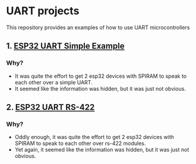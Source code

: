 # UART projects
This repository provides an examples of how to use UART microcontrollers


## 1. [ESP32 UART Simple Example](esp32_simple/)
### Why?
- It was quite the effort to get 2 esp32 devices with SPIRAM to speak to each other over a simple UART.
- It seemed like the information was hidden, but it was just not obvious.

## 2. [ESP32 UART RS-422](esp32_rs422e/)
### Why?
- Oddly enough, it was quite the effort to get 2 esp32 devices with SPIRAM to speak to each other over rs-422 modules.
- Yet again, it seemed like the information was hidden, but it was just not obvious.

